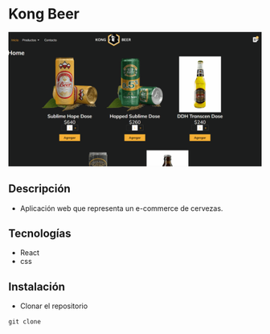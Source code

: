 # Kong Beer

![Kong Beer](./anotaciones-de-clase/image/kongbeer.gif)

## Descripción

- Aplicación web que representa un e-commerce de cervezas.

## Tecnologías

- React
- css

## Instalación

- Clonar el repositorio

```shell
git clone
```
